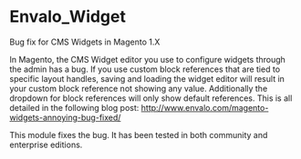 # Envalo_Widget
Bug fix for CMS Widgets in Magento 1.X

In Magento, the CMS Widget editor you use to configure widgets through the admin has a bug. If you use custom
block references that are tied to specific layout handles, saving and loading the widget editor will result in
your custom block reference not showing any value. Additionally the dropdown for block references will only show
default references. This is all detailed in the following blog post: http://www.envalo.com/magento-widgets-annoying-bug-fixed/

This module fixes the bug. It has been tested in both community and enterprise editions.
